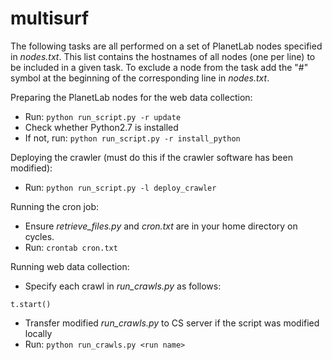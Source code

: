 multisurf
=========

The following tasks are all performed on a set of PlanetLab nodes specified
in *nodes.txt*. This list contains the hostnames of all nodes (one per line)
to be included in a given task. To exclude a node from the task add the 
"#" symbol at the beginning of the corresponding line in *nodes.txt*.

Preparing the PlanetLab nodes for the web data collection:
- Run: ```python run_script.py -r update```
- Check whether Python2.7 is installed
- If not, run: ```python run_script.py -r install_python```

Deploying the crawler (must do this if the crawler software has been modified):
- Run: ```python run_script.py -l deploy_crawler```

Running the cron job:
- Ensure *retrieve_files.py* and *cron.txt* are in your home directory on cycles.
- Run: ```crontab cron.txt```

Running web data collection:
- Specify each crawl in *run_crawls.py* as follows:
```t = Thread(target=remote_crawl, args=(<crawl ID from util.py>, <interval>, <num sites>, n, <num visits>))
t.start()
```
- Transfer modified *run_crawls.py* to CS server if the script was modified locally
- Run: ```python run_crawls.py <run name>```
